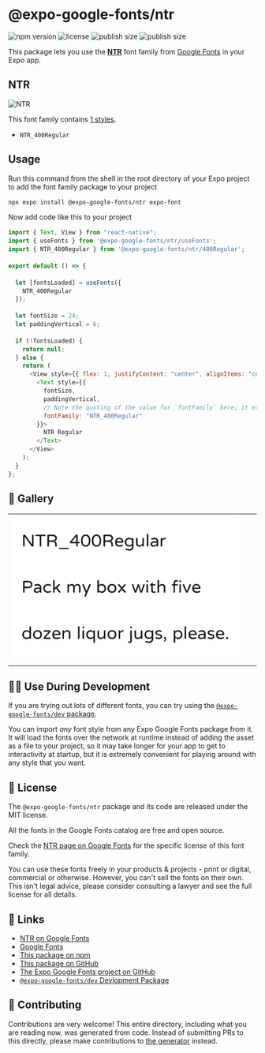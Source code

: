 # @expo-google-fonts/ntr

![npm version](https://flat.badgen.net/npm/v/@expo-google-fonts/ntr)
![license](https://flat.badgen.net/github/license/expo/google-fonts)
![publish size](https://flat.badgen.net/packagephobia/install/@expo-google-fonts/ntr)
![publish size](https://flat.badgen.net/packagephobia/publish/@expo-google-fonts/ntr)

This package lets you use the [**NTR**](https://fonts.google.com/specimen/NTR) font family from [Google Fonts](https://fonts.google.com/) in your Expo app.

## NTR

![NTR](./font-family.png)

This font family contains [1 styles](#-gallery).

- `NTR_400Regular`

## Usage

Run this command from the shell in the root directory of your Expo project to add the font family package to your project

```sh
npx expo install @expo-google-fonts/ntr expo-font
```

Now add code like this to your project

```js
import { Text, View } from "react-native";
import { useFonts } from '@expo-google-fonts/ntr/useFonts';
import { NTR_400Regular } from '@expo-google-fonts/ntr/400Regular';

export default () => {

  let [fontsLoaded] = useFonts({
    NTR_400Regular
  });

  let fontSize = 24;
  let paddingVertical = 6;

  if (!fontsLoaded) {
    return null;
  } else {
    return (
      <View style={{ flex: 1, justifyContent: "center", alignItems: "center" }}>
        <Text style={{
          fontSize,
          paddingVertical,
          // Note the quoting of the value for `fontFamily` here; it expects a string!
          fontFamily: "NTR_400Regular"
        }}>
          NTR Regular
        </Text>
      </View>
    );
  }
};
```

## 🔡 Gallery


||||
|-|-|-|
|![NTR_400Regular](./400Regular/NTR_400Regular.ttf.png)||||


## 👩‍💻 Use During Development

If you are trying out lots of different fonts, you can try using the [`@expo-google-fonts/dev` package](https://github.com/expo/google-fonts/tree/master/font-packages/dev#readme).

You can import _any_ font style from any Expo Google Fonts package from it. It will load the fonts over the network at runtime instead of adding the asset as a file to your project, so it may take longer for your app to get to interactivity at startup, but it is extremely convenient for playing around with any style that you want.


## 📖 License

The `@expo-google-fonts/ntr` package and its code are released under the MIT license.

All the fonts in the Google Fonts catalog are free and open source.

Check the [NTR page on Google Fonts](https://fonts.google.com/specimen/NTR) for the specific license of this font family.

You can use these fonts freely in your products & projects - print or digital, commercial or otherwise. However, you can't sell the fonts on their own. This isn't legal advice, please consider consulting a lawyer and see the full license for all details.

## 🔗 Links

- [NTR on Google Fonts](https://fonts.google.com/specimen/NTR)
- [Google Fonts](https://fonts.google.com/)
- [This package on npm](https://www.npmjs.com/package/@expo-google-fonts/ntr)
- [This package on GitHub](https://github.com/expo/google-fonts/tree/master/font-packages/ntr)
- [The Expo Google Fonts project on GitHub](https://github.com/expo/google-fonts)
- [`@expo-google-fonts/dev` Devlopment Package](https://github.com/expo/google-fonts/tree/master/font-packages/dev)

## 🤝 Contributing

Contributions are very welcome! This entire directory, including what you are reading now, was generated from code. Instead of submitting PRs to this directly, please make contributions to [the generator](https://github.com/expo/google-fonts/tree/master/packages/generator) instead.
